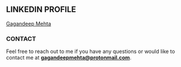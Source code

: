 <!--## Welcome to GitHub Pages
You can use the [editor on GitHub](https://github.com/gagan-mehta/gagan-mehta.github.io/edit/main/README.md) to maintain and preview the content for your website in Markdown files.
Whenever you commit to this repository, GitHub Pages will run [Jekyll](https://jekyllrb.com/) to rebuild the pages in your site, from the content in your Markdown files. -->

## LINKEDIN PROFILE

[Gagandeep Mehta](http://linkedin.com/in/gagandeepmehta)



<!-- ### Markdown
Markdown is a lightweight and easy-to-use syntax for styling your writing. It includes conventions for
```markdown
Syntax highlighted code block
# Header 1
## Header 2
### Header 3
- Bulleted
- List
1. Numbered
2. List
**Bold** and _Italic_ and `Code` text
[Link](url) and ![Image](src)
``` -->

<div style="page-break-after: always;"></div>


<!--For more details see [GitHub Flavored Markdown](https://guides.github.com/features/mastering-markdown/). -->

<!-- ### Jekyll Themes
Your Pages site will use the layout and styles from the Jekyll theme you have selected in your [repository settings](https://github.com/gagan-mehta/gagan-mehta.github.io/settings/pages). The name of this theme is saved in the Jekyll `_config.yml` configuration file. -->

### CONTACT

Feel free to reach out to me if you have any questions or would like to contact me at **gagandeepmehta@protonmail.com**.

<!-- Having trouble with Pages? Check out our [documentation](https://docs.github.com/categories/github-pages-basics/) or [contact support](https://support.github.com/contact) and we’ll help you sort it out. -->
